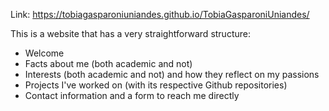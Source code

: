Link: https://tobiagasparoniuniandes.github.io/TobiaGasparoniUniandes/

This is a website that has a very straightforward structure:
- Welcome
- Facts about me (both academic and not)
- Interests (both academic and not) and how they reflect on my passions
- Projects I've worked on (with its respective Github repositories)
- Contact information and a form to reach me directly
